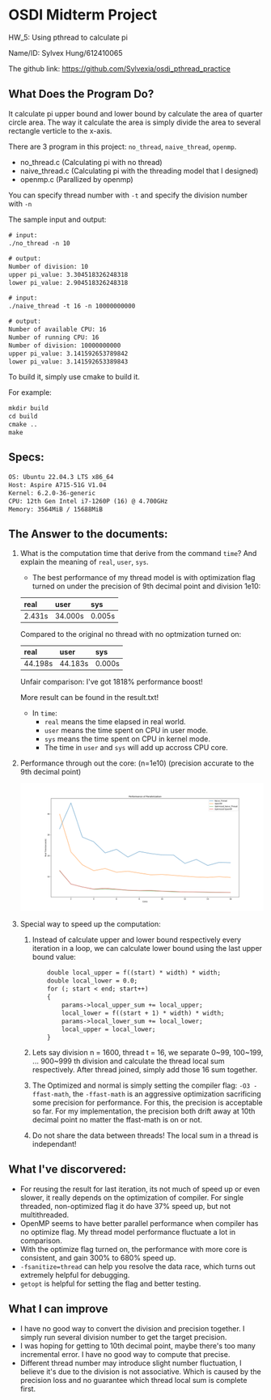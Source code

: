 # OSDI Midterm Project

HW_5: Using pthread to calculate pi

Name/ID: Sylvex Hung/612410065

The github link: https://github.com/Sylvexia/osdi_pthread_practice

## What Does the Program Do?

It calculate pi upper bound and lower bound by calculate the area of quarter circle area. The way it calculate the area is simply divide the area to several rectangle verticle to the x-axis.

There are 3 program in this project: ```no_thread```, ```naive_thread```, ```openmp```.

- no_thread.c (Calculating pi with no thread)
- naive_thread.c (Calculating pi with the threading model that I designed)
- openmp.c (Parallized by openmp)

You can specify thread number with ```-t``` and specify the division number with ```-n```

The sample input and output:

```
# input:
./no_thread -n 10
```

```
# output:
Number of division: 10
upper pi_value: 3.304518326248318
lower pi_value: 2.904518326248318
```

```
# input:
./naive_thread -t 16 -n 10000000000
```

```
# output:
Number of available CPU: 16
Number of running CPU: 16
Number of division: 10000000000
upper pi_value: 3.141592653789842
lower pi_value: 3.141592653389843
```

To build it, simply use cmake to build it.

For example:

```
mkdir build
cd build
cmake ..
make
```

## Specs:

```
OS: Ubuntu 22.04.3 LTS x86_64 
Host: Aspire A715-51G V1.04 
Kernel: 6.2.0-36-generic 
CPU: 12th Gen Intel i7-1260P (16) @ 4.700GHz 
Memory: 3564MiB / 15688MiB
```

## The Answer to the documents:

1. What is the computation time that derive from the command ```time```? And explain the meaning of ```real```, ```user```, ```sys```.
    - The best performance of my thread model is with optimization flag turned on under the precision of 9th decimal point and division 1e10:

    |real|user|sys|
    |---|---|---|
    |2.431s|34.000s|0.005s|

    Compared to the original no thread with no optmization turned on:
    
    |real|user|sys|
    |---|---|---|
    |44.198s|44.183s|0.000s|

    Unfair comparison: I've got 1818% performance boost!

    More result can be found in the result.txt!
    
    - In ```time```: 
        - ```real``` means the time elapsed in real world.
        - ```user``` means the time spent on CPU in user mode.
        - ```sys``` means the time spent on CPU in kernel mode.
        - The time in ```user``` and ```sys``` will add up accross CPU core.
2. Performance through out the core: (n=1e10) (precision accurate to the 9th decimal point)

    ![performance](image/Performance.png)   
3. Special way to speed up the computation:

    1. Instead of calculate upper and lower bound respectively every iteration in a loop, we can calculate lower bound using the last upper bound value:

        ```
            double local_upper = f((start) * width) * width;
            double local_lower = 0.0;
            for (; start < end; start++)
            {
                params->local_upper_sum += local_upper;
                local_lower = f((start + 1) * width) * width;
                params->local_lower_sum += local_lower;
                local_upper = local_lower;
            }

        ```

    2. Lets say division n = 1600, thread t = 16, we separate 0~99, 100~199, ... 900~999 th division and calculate the thread local sum respectively. After thread joined, simply add those 16 sum together.
    3. The Optimized and normal is simply setting the compiler flag: ```-O3 -ffast-math```, the ```-ffast-math``` is an aggressive optimization sacrificing some precision for performance. For this, the precision is acceptable so far. For my implementation, the precision both drift away at 10th decimal point no matter the ffast-math is on or not. 
    4. Do not share the data between threads! The local sum in a thread is independant!


## What I've discorvered:

- For reusing the result for last iteration, its not much of speed up or even slower, it really depends on the optimization of compiler. For single threaded, non-optimized flag it do have 37% speed up, but not multithreaded.
- OpenMP seems to have better parallel performance when compiler has no optimize flag. My thread model performance fluctuate a lot in comparison.
- With the optimize flag turned on, the performance with more core is consistent, and gain 300% to 680% speed up.
- ```-fsanitize=thread``` can help you resolve the data race, which turns out extremely helpful for debugging.
- ```getopt``` is helpful for setting the flag and better testing.

## What I can improve

- I have no good way to convert the division and precision together. I simply run several division number to get the target precision.
- I was hoping for getting to 10th decimal point, maybe there's too many incremental error. I have no good way to compute that precise.
- Different thread number may introduce slight number fluctuation, I believe it's due to the division is not associative. Which is caused by the precision loss and no guarantee which thread local sum is complete first.